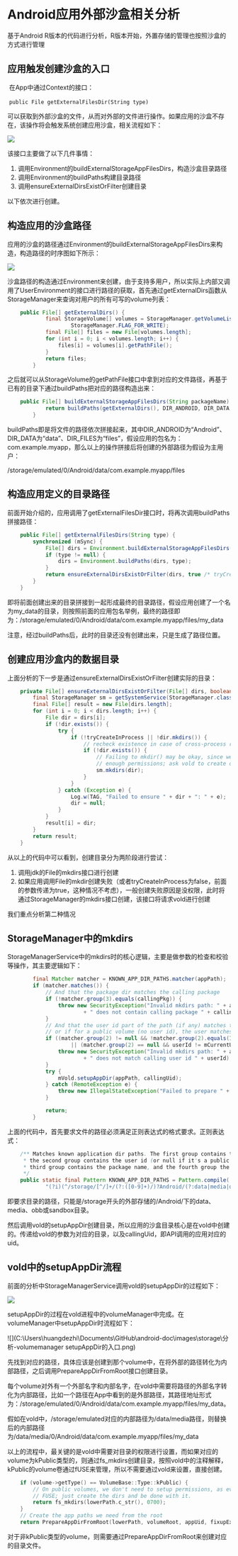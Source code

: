 # Android应用外部沙盒相关分析

基于Android R版本的代码进行分析，R版本开始，外置存储的管理也按照沙盒的方式进行管理



## 应用触发创建沙盒的入口

​	在App中通过Context的接口：

​	`public File getExternalFilesDir(String type) `

可以获取到外部沙盒的文件，从而对外部的文件进行操作。如果应用的沙盒不存在，该操作将会触发系统创建应用沙盒，相关流程如下：

![](https://github.com/applematrix/android-doc/blob/master/images/storage/%E5%BA%94%E7%94%A8%E8%AE%BF%E9%97%AE%E6%B2%99%E7%9B%92%E7%9A%84%E5%85%A5%E5%8F%A3.png)

该接口主要做了以下几件事情：

1. 调用Environment的buildExternalStorageAppFilesDirs，构造沙盒目录路径
2. 调用Environment的buildPaths构建目录路径
3. 调用ensureExternalDirsExistOrFilter创建目录

以下依次进行创建。



## 构造应用的沙盒路径

应用的沙盒的路径通过Environment的buildExternalStorageAppFilesDirs来构造，构造路径的时序图如下所示：

![](images\storage\分析-构造外部沙盒路径.png)

沙盒路径的构造通过Environment来创建，由于支持多用户，所以实际上内部又调用了UserEnvironment的接口进行路径的获取，首先通过getExternalDirs函数从StorageManager来查询对用户的所有可写的volume列表：

```java
	public File[] getExternalDirs() {
            final StorageVolume[] volumes = StorageManager.getVolumeList(mUserId,
                    StorageManager.FLAG_FOR_WRITE);
            final File[] files = new File[volumes.length];
            for (int i = 0; i < volumes.length; i++) {
                files[i] = volumes[i].getPathFile();
            }
            return files;
        }
```

之后就可以从StorageVolume的getPathFile接口中拿到对应的文件路径，再基于已有的目录下通过buildPaths把对应的路径构造出来：

```java
	public File[] buildExternalStorageAppFilesDirs(String packageName) {
            return buildPaths(getExternalDirs(), DIR_ANDROID, DIR_DATA, packageName, DIR_FILES);
        }
```

buildPaths即是将文件的路径依次拼接起来，其中DIR_ANDROID为“Android”、DIR_DATA为“data”、DIR_FILES为“files”，假设应用的包名为：com.example.myapp，那么以上的操作拼接后将创建的外部路径为假设为主用户：

/storage/emulated/0/Android/data/com.example.myapp/files



## 构造应用定义的目录路径

前面开始介绍的，应用调用了getExternalFilesDir接口时，将再次调用buildPaths拼接路径：

```java
    public File[] getExternalFilesDirs(String type) {
        synchronized (mSync) {
            File[] dirs = Environment.buildExternalStorageAppFilesDirs(getPackageName());
            if (type != null) {
                dirs = Environment.buildPaths(dirs, type);
            }
            return ensureExternalDirsExistOrFilter(dirs, true /* tryCreateInProcess */);
        }
    }
```

即将前面创建出来的目录拼接到一起形成最终的目录路径，假设应用创建了一个名为my_data的目录，则按照前面的应用包名举例，最终的路径即为：/storage/emulated/0/Android/data/com.example.myapp/files/my_data

注意，经过buildPaths后，此时的目录还没有创建出来，只是生成了路径位置。



## 创建应用沙盒内的数据目录

上面分析的下一步是通过ensureExternalDirsExistOrFilter创建实际的目录：

```java
    private File[] ensureExternalDirsExistOrFilter(File[] dirs, boolean tryCreateInProcess) {
        final StorageManager sm = getSystemService(StorageManager.class);
        final File[] result = new File[dirs.length];
        for (int i = 0; i < dirs.length; i++) {
            File dir = dirs[i];
            if (!dir.exists()) {
                try {
                    if (!tryCreateInProcess || !dir.mkdirs()) {
                        // recheck existence in case of cross-process race
                        if (!dir.exists()) {
                            // Failing to mkdir() may be okay, since we might not have
                            // enough permissions; ask vold to create on our behalf.
                            sm.mkdirs(dir);
                        }
                    }
                } catch (Exception e) {
                    Log.w(TAG, "Failed to ensure " + dir + ": " + e);
                    dir = null;
                }
            }
            result[i] = dir;
        }
        return result;
    }
```

从以上的代码中可以看到，创建目录分为两阶段进行尝试：

1. 调用jdk的File的mkdirs接口进行创建
2. 如果应用调用File的mkdir创建失败（或者tryCreateInProcess为false，前面的参数传递为true，这种情况不考虑），一般创建失败原因是没权限，此时将通过StorageManager的mkdirs接口创建，该接口将请求vold进行创建

我们重点分析第二种情况



## StorageManager中的mkdirs

StorageManagerService中的mkdirs时的核心逻辑，主要是做参数的检查和校验等操作，其主要逻辑如下：

```java
        final Matcher matcher = KNOWN_APP_DIR_PATHS.matcher(appPath);
        if (matcher.matches()) {
            // And that the package dir matches the calling package
            if (!matcher.group(3).equals(callingPkg)) {
                throw new SecurityException("Invalid mkdirs path: " + appFile
                        + " does not contain calling package " + callingPkg);
            }
            // And that the user id part of the path (if any) matches the calling user id,
            // or if for a public volume (no user id), the user matches the current user
            if ((matcher.group(2) != null && !matcher.group(2).equals(Integer.toString(userId)))
                    || (matcher.group(2) == null && userId != mCurrentUserId)) {
                throw new SecurityException("Invalid mkdirs path: " + appFile
                        + " does not match calling user id " + userId);
            }
            try {
                mVold.setupAppDir(appPath, callingUid);
            } catch (RemoteException e) {
                throw new IllegalStateException("Failed to prepare " + appPath + ": " + e);
            }

            return;
        }
```

上面的代码中，首先要求文件的路径必须满足正则表达式的格式要求。正则表达式：

```java
    /** Matches known application dir paths. The first group contains the generic part of the path,
     * the second group contains the user id (or null if it's a public volume without users), the
     * third group contains the package name, and the fourth group the remainder of the path.
     */
    public static final Pattern KNOWN_APP_DIR_PATHS = Pattern.compile(
            "(?i)(^/storage/[^/]+/(?:([0-9]+)/)?Android/(?:data|media|obb|sandbox)/)([^/]+)(/.*)?");
```

即要求目录的路径，只能是/storage开头的外部存储的/Android/下的data、media、obb或sandbox目录。

然后调用vold的setupAppDir创建目录，所以应用的沙盒目录核心是在vold中创建的。传递给vold的参数为对应的目录，以及callingUid，即API调用的应用对应的uid。



## vold中的setupAppDir流程

前面的分析中StorageManagerService调用vold的setupAppDir的过程如下：

![](C:\Users\huangdezhi\Documents\GitHub\android-doc\images\storage\分析-StorageManagerService调用setupAppDir.png)



setupAppDir的过程在vold进程中的volumeManager中完成。在volumeManager中setupAppDir时流程如下：

![](C:\Users\huangdezhi\Documents\GitHub\android-doc\images\storage\分析-volumemanager setupAppDir的入口.png)

先找到对应的路径，具体应该是创建到那个volume中，在将外部的路径转化为内部路径，之后调用PrepareAppDirFromRoot接口创建目录。

每个volume对外有一个外部名字和内部名字，在vold中需要将路径的外部名字转化为内部路径，比如一个路径在App中看到的是外部路径，其路径地址形式为：/storage/emulated/0/Android/data/com.example.myapp/files/my_data。

​	假如在vold中，/storage/emulated对应的内部路径为/data/media路径，则替换后的内部路径为/data/media/0/Android/data/com.example.myapp/files/my_data

​	以上的流程中，最关键的是vold中需要对目录的权限进行设置，而如果对应的volume为kPublic类型的，则通过fs_mkdirs创建目录，按照vold中的注释解释，kPublic的volume卷通过fUSE来管理，所以不需要通过vold来设置，直接创建。

```C++
    if (volume->getType() == VolumeBase::Type::kPublic) {
        // On public volumes, we don't need to setup permissions, as everything goes through
        // FUSE; just create the dirs and be done with it.
        return fs_mkdirs(lowerPath.c_str(), 0700);
    }
	// Create the app paths we need from the root
    return PrepareAppDirFromRoot(lowerPath, volumeRoot, appUid, fixupExistingOnly);
```

对于非kPublic类型的volume，则需要通过PrepareAppDirFromRoot来创建对应的目录文件。











